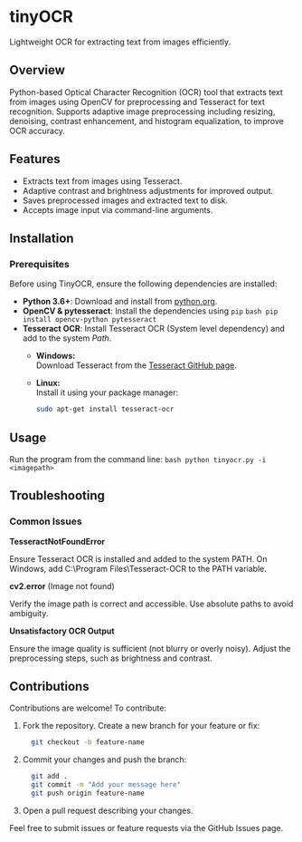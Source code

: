 # tinyOCR
Lightweight OCR for extracting text from images efficiently.

## Overview

Python-based Optical Character Recognition (OCR) tool that extracts text from images using OpenCV for preprocessing and Tesseract for text recognition. Supports adaptive image preprocessing including resizing, denoising, contrast enhancement, and histogram equalization, to improve OCR accuracy.

## Features

* Extracts text from images using Tesseract.
* Adaptive contrast and brightness adjustments for improved output.
* Saves preprocessed images and extracted text to disk.
* Accepts image input via command-line arguments.

## Installation
### Prerequisites
Before using TinyOCR, ensure the following dependencies are installed:
- **Python 3.6+**:    Download and install from [python.org](https://www.python.org).
- **OpenCV & pytesseract**: Install the dependencies using `pip`
      ```bash
       pip install opencv-python pytesseract
      ```
- **Tesseract OCR**: Install Tesseract OCR (System level dependency) and add to the system _Path_.
  - **Windows:**  
  Download Tesseract from the [Tesseract GitHub page](https://github.com/UB-Mannheim/tesseract/wiki).

  - **Linux:**  
  Install it using your package manager:
      ```bash
      sudo apt-get install tesseract-ocr
      ```
  
## Usage
Run the program from the command line:
    ```bash
    python tinyocr.py -i <imagepath>
    ```

## Troubleshooting
### Common Issues

  **TesseractNotFoundError**
  
  Ensure Tesseract OCR is installed and added to the system PATH.
  On Windows, add C:\Program Files\Tesseract-OCR to the PATH variable.

  **cv2.error** (Image not found)
  
  Verify the image path is correct and accessible.
  Use absolute paths to avoid ambiguity.

  **Unsatisfactory OCR Output**
  
  Ensure the image quality is sufficient (not blurry or overly noisy).
  Adjust the preprocessing steps, such as brightness and contrast.

## Contributions
Contributions are welcome! To contribute:

1. Fork the repository.
   Create a new branch for your feature or fix:
    ```bash
      git checkout -b feature-name
    ```
2. Commit your changes and push the branch:
    ```bash
      git add .
      git commit -m "Add your message here"
      git push origin feature-name
    ```
3. Open a pull request describing your changes.

Feel free to submit issues or feature requests via the GitHub Issues page.

